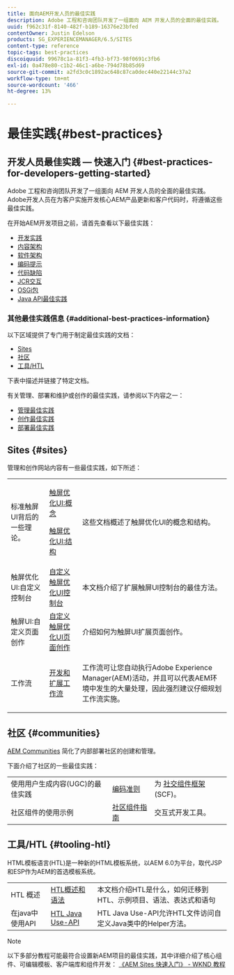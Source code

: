 ```yaml
---
title: 面向AEM开发人员的最佳实践
description: Adobe 工程和咨询团队开发了一组面向 AEM 开发人员的全面的最佳实践。
uuid: f962c31f-8140-482f-b189-16376e23bfed
contentOwner: Justin Edelson
products: SG_EXPERIENCEMANAGER/6.5/SITES
content-type: reference
topic-tags: best-practices
discoiquuid: 99678c1a-81f3-4fb3-bf73-98f0691c3fb6
exl-id: 0a478e80-c1b2-46c1-a6be-794d78b85d69
source-git-commit: a2fd3c0c1892ac648c87ca0dec440e22144c37a2
workflow-type: tm+mt
source-wordcount: '466'
ht-degree: 13%

---
```


# 最佳实践{#best-practices}

## 开发人员最佳实践 — 快速入门 {#best-practices-for-developers-getting-started}

Adobe 工程和咨询团队开发了一组面向 AEM 开发人员的全面的最佳实践。Adobe开发人员在为客户实施开发核心AEM产品更新和客户代码时，将遵循这些最佳实践。

在开始AEM开发项目之前，请首先查看以下最佳实践：

* [开发实践](/help/sites-developing/development-practices.md)
* [内容架构](/help/sites-developing/content-architecture.md)
* [软件架构](/help/sites-developing/software-architecture.md)
* [编码提示](/help/sites-developing/coding-tips.md)
* [代码缺陷](/help/sites-developing/code-pitfalls.md)
* [JCR交互](/help/sites-developing/jcr-integration.md)
* [OSGi包](/help/sites-developing/osgi-bundles.md)
* [Java API最佳实践](https://experienceleague.adobe.com/docs/experience-manager-learn/foundation/development/understand-java-api-best-practices.html)

### 其他最佳实践信息 {#additional-best-practices-information}

以下区域提供了专门用于制定最佳实践的文档：

* [Sites](#sites)
* [社区](/help/sites-developing/best-practices.md#communities)
* [工具/HTL](/help/sites-developing/best-practices.md#tooling-htl)

下表中描述并链接了特定文档。

有关管理、部署和维护或创作的最佳实践，请参阅以下内容之一：

* [管理最佳实践](/help/sites-administering/administer-best-practices.md)
* [创作最佳实践](/help/sites-authoring/best-practices.md)
* [部署最佳实践](/help/sites-deploying/best-practices.md)

## Sites {#sites}

管理和创作网站内容有一些最佳实践，如下所述：

<table>
 <tbody>
  <tr>
   <td>标准触屏UI背后的一些理论。</td>
   <td><p><a href="/help/sites-developing/touch-ui-concepts.md">触屏优化UI:概念</a></p> <p><a href="/help/sites-developing/touch-ui-structure.md">触屏优化UI:结构</a></p> </td>
   <td>这些文档概述了触屏优化UI的概念和结构。</td>
  </tr>
  <tr>
   <td>触屏优化UI:自定义控制台 </td>
   <td><a href="/help/sites-developing/customizing-consoles-touch.md">自定义触屏优化UI控制台</a></td>
   <td>本文档介绍了扩展触屏UI控制台的最佳方法。</td>
  </tr>
  <tr>
   <td>触屏UI:自定义页面创作</td>
   <td><a href="/help/sites-developing/customizing-page-authoring-touch.md">自定义触屏优化UI页面创作</a></td>
   <td>介绍如何为触屏UI扩展页面创作。</td>
  </tr>
  <tr>
   <td>工作流</td>
   <td><a href="/help/sites-developing/workflows-best-practices.md">开发和扩展工作流</a></td>
   <td><p>工作流可让您自动执行Adobe Experience Manager(AEM)活动，并且可以代表AEM环境中发生的大量处理，因此强烈建议仔细规划工作流实施。</p> </td>
  </tr>
 </tbody>
</table>

## 社区 {#communities}

[AEM Communities](/help/communities/overview.md) 简化了内部部署社区的创建和管理。

下面介绍了社区的一些最佳实践：

|  |  |  |
|---|---|---|
| 使用用户生成内容(UGC)的最佳实践 | [编码准则](/help/communities/code-guide.md) | 为 [社交组件框架](/help/communities/scf.md) (SCF)。 |
| 社区组件的使用示例 | [社区组件指南](/help/communities/components-guide.md) | 交互式开发工具。 |

## 工具/HTL {#tooling-htl}

HTML模板语言(HTL)是一种新的HTML模板系统，以AEM 6.0为平台，取代JSP和ESP作为AEM的首选模板系统。

|  |  |  |
|---|---|---|
| HTL 概述 | [HTL概述和语法](https://experienceleague.adobe.com/docs/experience-manager-htl/content/overview.html) | 本文档介绍HTL是什么，如何迁移到HTL、示例项目、语法、表达式和语句 |
| 在java中使用API | [HTL Java Use-API](https://helpx.adobe.com/experience-manager/htl/using/use-api.html) | HTL Java Use-API允许HTL文件访问自定义Java类中的Helper方法。 |

>[!NOTE]
>
>以下多部分教程可能最符合设置新AEM项目的最佳实践，其中详细介绍了核心组件、可编辑模板、客户端库和组件开发：
>[《AEM Sites 快速入门》 - WKND 教程](https://helpx.adobe.com/experience-manager/kt/sites/using/getting-started-wknd-tutorial-develop.html)
